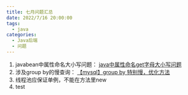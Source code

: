 ```yaml
---
title: 七月问题汇总
date: 2022/7/16 20:00:00
tags: 
  - java
categories: 
  - Java后端
  - 问题
---
```

1. javabean中属性命名大小写问题： [java中属性命名get字母大小写问题](https://blog.csdn.net/u010744399/article/details/52523126) 
2. 涉及group by的慢查询： [【mysql】group by 特别慢，优化方法](https://blog.csdn.net/qq_31949853/article/details/84984305) 
3. 线程池应保证单例，不能在方法里new
4. test